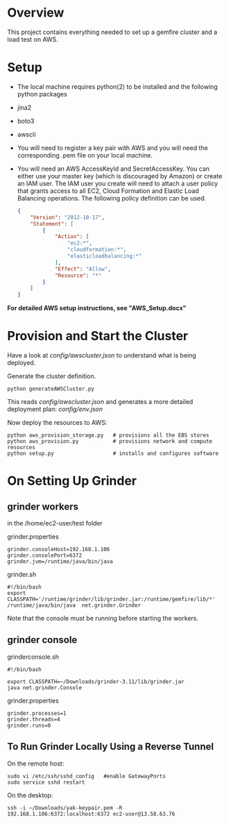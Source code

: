 # Overview #
This project contains everything needed to set up a gemfire cluster and
a load test on AWS.

# Setup #
* The local machine requires python(2) to be installed and the following python
packages
 * jina2
 * boto3
 * awscli

* You will need to register a key pair with AWS and you will need the
corresponding .pem file on your local machine.
* You will need an AWS AccessKeyId and SecretAccessKey. You can either use your
master key (which is discouraged by Amazon) or create an IAM user.  The IAM
user you create will need to attach a user policy that grants access to all EC2, Cloud Formation and Elastic Load Balancing operations.  The following
policy definition can be used.

    ```json
    {
        "Version": "2012-10-17",
        "Statement": [
            {
                "Action": [
                    "ec2:*",
                    "cloudformation:*",
                    "elasticloadbalancing:*"
                ],
                "Effect": "Allow",
                "Resource": "*"
            }
        ]
    }
    ```

__For detailed AWS setup instructions, see "AWS_Setup.docx"__

# Provision and Start the Cluster  #
Have a look at _config/awscluster.json_ to understand what is being deployed.

Generate the cluster definition.

```
python generateAWSCluster.py
```

This reads _config/awscluster.json_ and generates a more detailed deployment
plan: _config/env.json_

Now deploy the resources to AWS:

```
python aws_provision_storage.py   # provisions all the EBS stores
python aws_provision.py           # provisions network and compute resources
python setup.py                   # installs and configures software
```

# On Setting Up Grinder #

## grinder workers ##
in the /home/ec2-user/test folder

grinder.properties

```
grinder.consoleHost=192.168.1.106
grinder.consolePort=6372
grinder.jvm=/runtime/java/bin/java
```

grinder.sh

```
#!/bin/bash
export CLASSPATH='/runtime/grinder/lib/grinder.jar:/runtime/gemfire/lib/*'
/runtime/java/bin/java  net.grinder.Grinder
```
Note that the console must be running before starting the workers.

## grinder console ##

grinderconsole.sh

```
#!/bin/bash

export CLASSPATH=~/Downloads/grinder-3.11/lib/grinder.jar
java net.grinder.Console
```

grinder.properties

```
grinder.processes=1
grinder.threads=4
grinder.runs=0
```

## To Run Grinder Locally Using a Reverse Tunnel ##

On the remote host:

```
sudo vi /etc/ssh/sshd_config   #enable GatewayPorts
sudo service sshd restart
```

On the desktop:

```
ssh -i ~/Downloads/yak-keypair.pem -R 192.168.1.106:6372:localhost:6372 ec2-user@13.58.63.76
```
